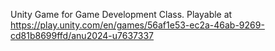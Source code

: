 Unity Game for Game Development Class. Playable at https://play.unity.com/en/games/56af1e53-ec2a-46ab-9269-cd81b8699ffd/anu2024-u7637337 
